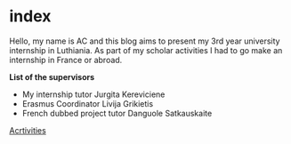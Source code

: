 # index

Hello, my name is AC and this blog aims to present my 3rd year university internship in Luthiania. As part of my scholar activities I had to go make an internship in France or abroad.


**List of the supervisors**

* My internship tutor Jurgita Kereviciene
* Erasmus Coordinator Livija Grikietis
* French dubbed project tutor Danguole Satkauskaite
  





[Acrtivities](2-Activities)
